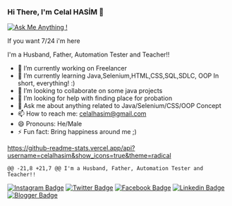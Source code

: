 ### Hi There, I'm Celal HASİM 👋
[![Ask Me Anything !](https://img.shields.io/badge/Ask%20me-anything-1abc9c.svg)](https://github.com/celalhasim) 

If you want 7/24 i'm here

I'm a Husband, Father, Automation Tester and Teacher!!
- 🔭 I’m currently working on Freelancer
- 🌱 I’m currently learning Java,Selenium,HTML,CSS,SQL,SDLC, OOP In short, everything! :)
- 👯 I’m looking to collaborate on some java projects
- 🤔 I’m looking for help with finding place for probation 
- 💬 Ask me about anything related to Java/Selenium/CSS/OOP Concept
- 📫 How to reach me: celalhasim@gmail.com
- 😄 Pronouns: He/Male
- ⚡ Fun fact: Bring happiness around me ;)

https://github-readme-stats.vercel.app/api?username=celalhasim&show_icons=true&theme=radical


    @@ -21,8 +21,7 @@ I'm a Husband, Father, Automation Tester and Teacher!!
[![Instagram Badge](https://img.shields.io/badge/-Instagram-C13584?style=flat-quare&labelColor=C13584&logo=instagram&logoColor=white&link=link)](https://www.instagram.com/seyfullahmrdn/) 
[![Twitter Badge](https://img.shields.io/badge/-Twitter-00aced?style=flat-quare&labelColor=3b5998&logo=twitter&logoColor=white&link=link)](https://twitter.com/i/flow/login) 
[![Facebook Badge](https://img.shields.io/badge/-Facebook-3b5998?style=flat-quare&labelColor=3b5998&logo=facebook&logoColor=white&link=link)](https://www.facebook.com/Bedbini/) 
[![Linkedin Badge](https://img.shields.io/badge/-Linkedin-007bb5?style=flat-quare&labelColor=757575&logo=Linkedin&logoColor=white&link=link)](https://www.linkedin.com/in/seyfullahmerdan/) 
[![Blogger Badge](https://img.shields.io/badge/-Blogger-FF9800?style=flat-quare&labelColor=FF9800&logo=Blogger&logoColor=white&link=link)](https://www.blogger.com/)
